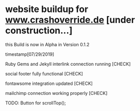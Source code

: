 # website buildup for www.crashoverride.de [under construction...]

this Build is now in Alpha in Version 0.1.2

timestamp[07/29/2019]

Ruby Gems and Jekyll interlink connection running [CHECK]

social footer fully functional [CHECK]

fontawsome integration updated [CHECK]

mailchimp connection working properly [CHECK]

TODO: Button for scrollTop();
